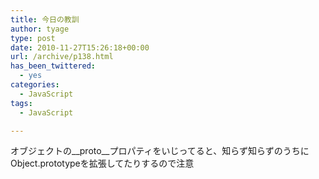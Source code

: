 ```yaml
---
title: 今日の教訓
author: tyage
type: post
date: 2010-11-27T15:26:18+00:00
url: /archive/p138.html
has_been_twittered:
  - yes
categories:
  - JavaScript
tags:
  - JavaScript

---
```

<p>オブジェクトの__proto__プロパティをいじってると、知らず知らずのうちにObject.prototypeを拡張してたりするので注意</p>
